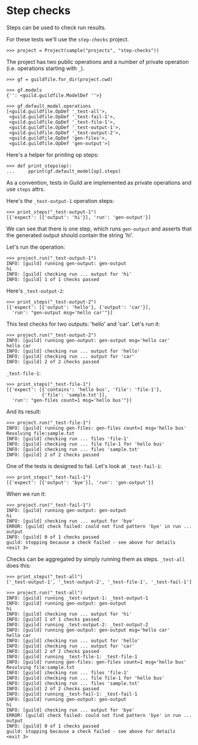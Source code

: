 # Step checks

Steps can be used to check run results.

For these tests we'll use the `step-checks` project.

    >>> project = Project(sample("projects", "step-checks"))

The project has two public operations and a number of private
operation (i.e. operations starting with `_`).

    >>> gf = guildfile.for_dir(project.cwd)

    >>> gf.models
    {'': <guild.guildfile.ModelDef ''>}

    >>> gf.default_model.operations
    [<guild.guildfile.OpDef '_test-all'>,
     <guild.guildfile.OpDef '_test-fail-1'>,
     <guild.guildfile.OpDef '_test-file-1'>,
     <guild.guildfile.OpDef '_test-output-1'>,
     <guild.guildfile.OpDef '_test-output-2'>,
     <guild.guildfile.OpDef 'gen-files'>,
     <guild.guildfile.OpDef 'gen-output'>]

Here's a helper for printing op steps:

    >>> def print_steps(op):
    ...     pprint(gf.default_model[op].steps)

As a convention, tests in Guild are implemented as private operations
and use `steps` attrs.

Here's the `_test-output-1` operation steps:

    >>> print_steps("_test-output-1")
    [{'expect': [{'output': 'hi'}], 'run': 'gen-output'}]

We can see that there is one step, which runs `gen-output` and asserts
that the generated output should contain the string 'hi'.

Let's run the operation:

    >>> project.run("_test-output-1")
    INFO: [guild] running gen-output: gen-output
    hi
    INFO: [guild] checking run ... output for 'hi'
    INFO: [guild] 1 of 1 checks passed

Here's `_test-output-2`:

    >>> print_steps("_test-output-2")
    [{'expect': [{'output': 'hello'}, {'output': 'car'}],
      'run': "gen-output msg='hello car'"}]

This test checks for two outputs: 'hello' and 'car'. Let's run it:

    >>> project.run("_test-output-2")
    INFO: [guild] running gen-output: gen-output msg='hello car'
    hello car
    INFO: [guild] checking run ... output for 'hello'
    INFO: [guild] checking run ... output for 'car'
    INFO: [guild] 2 of 2 checks passed

`_test-file-1`:

    >>> print_steps("_test-file-1")
    [{'expect': [{'contains': 'hello bus', 'file': 'file-1'},
                 {'file': 'sample.txt'}],
      'run': "gen-files count=1 msg='hello bus'"}]

And its result:

    >>> project.run("_test-file-1")
    INFO: [guild] running gen-files: gen-files count=1 msg='hello bus'
    Resolving file:sample.txt
    INFO: [guild] checking run ... files 'file-1'
    INFO: [guild] checking run ... file file-1 for 'hello bus'
    INFO: [guild] checking run ... files 'sample.txt'
    INFO: [guild] 2 of 2 checks passed

One of the tests is designed to fail. Let's look at `_test-fail-1`:

    >>> print_steps("_test-fail-1")
    [{'expect': [{'output': 'bye'}], 'run': 'gen-output'}]

When we run it:

    >>> project.run("_test-fail-1")
    INFO: [guild] running gen-output: gen-output
    hi
    INFO: [guild] checking run ... output for 'bye'
    ERROR: [guild] check failed: could not find pattern 'bye' in run ... output
    INFO: [guild] 0 of 1 checks passed
    guild: stopping because a check failed - see above for details
    <exit 3>

Checks can be aggregated by simply running them as steps. `_test-all`
does this:

    >>> print_steps("_test-all")
    ['_test-output-1', '_test-output-2', '_test-file-1', '_test-fail-1']

    >>> project.run("_test-all")
    INFO: [guild] running _test-output-1: _test-output-1
    INFO: [guild] running gen-output: gen-output
    hi
    INFO: [guild] checking run ... output for 'hi'
    INFO: [guild] 1 of 1 checks passed
    INFO: [guild] running _test-output-2: _test-output-2
    INFO: [guild] running gen-output: gen-output msg='hello car'
    hello car
    INFO: [guild] checking run ... output for 'hello'
    INFO: [guild] checking run ... output for 'car'
    INFO: [guild] 2 of 2 checks passed
    INFO: [guild] running _test-file-1: _test-file-1
    INFO: [guild] running gen-files: gen-files count=1 msg='hello bus'
    Resolving file:sample.txt
    INFO: [guild] checking run ... files 'file-1'
    INFO: [guild] checking run ... file file-1 for 'hello bus'
    INFO: [guild] checking run ... files 'sample.txt'
    INFO: [guild] 2 of 2 checks passed
    INFO: [guild] running _test-fail-1: _test-fail-1
    INFO: [guild] running gen-output: gen-output
    hi
    INFO: [guild] checking run ... output for 'bye'
    ERROR: [guild] check failed: could not find pattern 'bye' in run ... output
    INFO: [guild] 0 of 1 checks passed
    guild: stopping because a check failed - see above for details
    <exit 3>
